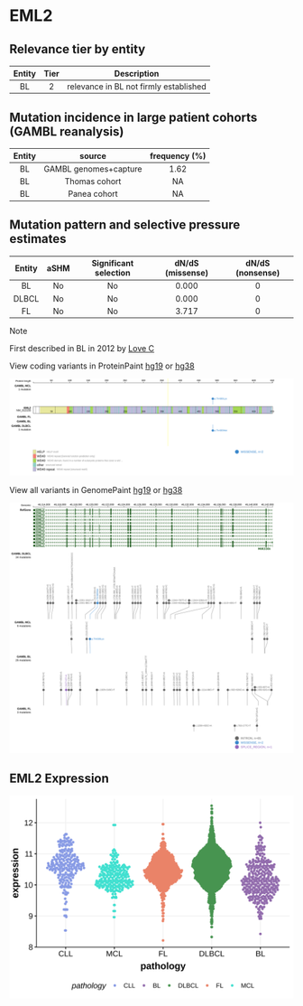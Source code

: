 # EML2

## Relevance tier by entity

|Entity|Tier|Description                           |
|:------:|:----:|--------------------------------------|
|BL    |2   |relevance in BL not firmly established|

## Mutation incidence in large patient cohorts (GAMBL reanalysis)

|Entity|source               |frequency (%)|
|:------:|:---------------------:|:-------------:|
|BL    |GAMBL genomes+capture|1.62         |
|BL    |Thomas cohort        |  NA         |
|BL    |Panea cohort         |  NA         |

## Mutation pattern and selective pressure estimates

|Entity|aSHM|Significant selection|dN/dS (missense)|dN/dS (nonsense)|
|:------:|:----:|:---------------------:|:----------------:|:----------------:|
|BL    |No  |No                   |0.000           |0               |
|DLBCL |No  |No                   |0.000           |0               |
|FL    |No  |No                   |3.717           |0               |


> [!NOTE]
> First described in BL in 2012 by [Love C](https://pubmed.ncbi.nlm.nih.gov/23143597)


View coding variants in ProteinPaint [hg19](https://morinlab.github.io/LLMPP/GAMBL/EML2_protein.html)  or [hg38](https://morinlab.github.io/LLMPP/GAMBL/EML2_protein_hg38.html)

![image](images/proteinpaint/EML2_NM_012155.svg)

View all variants in GenomePaint [hg19](https://morinlab.github.io/LLMPP/GAMBL/EML2.html)  or [hg38](https://morinlab.github.io/LLMPP/GAMBL/EML2_hg38.html)

![image](images/proteinpaint/EML2.svg)
## EML2 Expression
![image](images/gene_expression/EML2_by_pathology.svg)
<!-- ORIGIN: loveGeneticLandscapeMutations2012 -->
